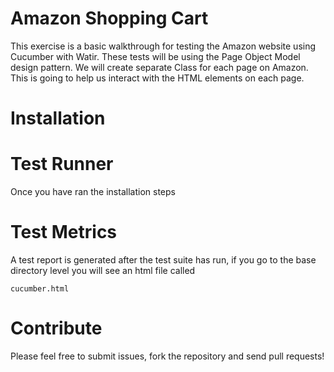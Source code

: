 # Amazon Shopping Cart 

This exercise is a basic walkthrough for testing the Amazon website using Cucumber with Watir. These tests will be using the Page Object Model design pattern. We will create separate Class for each page on Amazon. This is going to help us interact with the HTML elements on each page. 

# Installation 



# Test Runner

Once you have ran the installation steps 

# Test Metrics

A test report is generated after the test suite has run, if you go to the base directory level you will see an html file called

```
cucumber.html
```

# Contribute

Please feel free to submit issues, fork the repository and send pull requests!